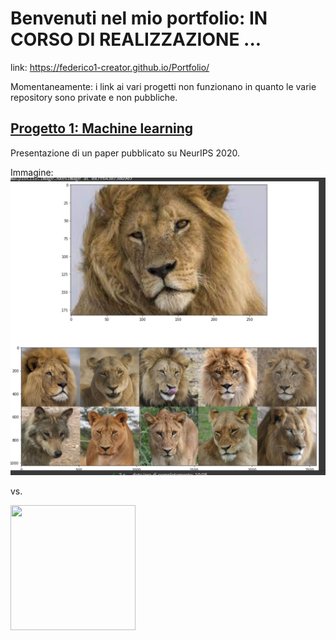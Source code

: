 # Benvenuti nel mio portfolio: IN CORSO DI REALIZZAZIONE ... 


link: https://federico1-creator.github.io/Portfolio/

Momentaneamente: i link ai vari progetti non funzionano in quanto le varie repository sono private e non pubbliche.


## [Progetto 1: Machine learning](https://github.com/federico1-creator/ML)

Presentazione di un paper pubblicato su NeurIPS 2020.

Immagine:
![](/images/new_test.jpg)

vs.

<img src="https://github.com/federico1-creator/Portfolio/blob/master/images/new_test.jpg" width="200" height="200" />
